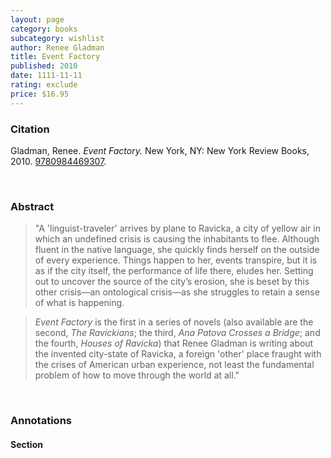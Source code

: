 ```yaml
---
layout: page
category: books
subcategory: wishlist
author: Renee Gladman
title: Event Factory
published: 2010
date: 1111-11-11
rating: exclude
price: $16.95
---
```


### Citation

Gladman, Renee. *Event Factory.* New York, NY: New York Review Books, 2010. [9780984469307](https://www.nyrb.com/collections/dorothy-a-publishing-project/products/event-factory?variant=41400343429288).

<br>

### Abstract

> "A 'linguist-traveler' arrives by plane to Ravicka, a city of yellow air in which an undefined crisis is causing the inhabitants to flee. Although fluent in the native language, she quickly finds herself on the outside of every experience. Things happen to her, events transpire, but it is as if the city itself, the performance of life there, eludes her. Setting out to uncover the source of the city’s erosion, she is beset by this other crisis—an ontological crisis—as she struggles to retain a sense of what is happening.

> *Event Factory* is the first in a series of novels (also available are the second, *The Ravickians*; the third, *Ana Patova Crosses a Bridge*; and the fourth, *Houses of Ravicka*) that Renee Gladman is writing about the invented city-state of Ravicka, a foreign 'other' place fraught with the crises of American urban experience, not least the fundamental problem of how to move through the world at all."

<br>

### Annotations

#### Section

<br>
